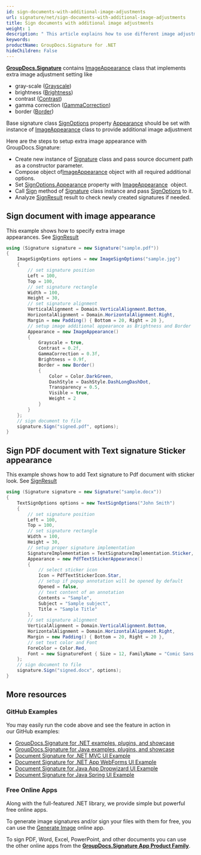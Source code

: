 ```yaml
---
id: sign-documents-with-additional-image-adjustments
url: signature/net/sign-documents-with-additional-image-adjustments
title: Sign documents with additional image adjustments
weight: 1
description: " This article explains how to use different image adjustment with electronic signatures on document page."
keywords: 
productName: GroupDocs.Signature for .NET
hideChildren: False
---
```

[**GroupDocs.Signature**](https://products.groupdocs.com/signature/net) contains [ImageAppearance](https://reference.groupdocs.com/signature/net/groupdocs.signature.options.appearances/imageappearance) class that implements extra image adjustment setting like

* gray-scale ([Grayscale](https://reference.groupdocs.com/signature/net/groupdocs.signature.options.appearances/imageappearance/grayscale))
* brightness ([Brightness](https://reference.groupdocs.com/signature/net/groupdocs.signature.options.appearances/imageappearance/brightness))
* contrast ([Contrast](https://reference.groupdocs.com/signature/net/groupdocs.signature.options.appearances/imageappearance/contrast))
* gamma correction ([GammaCorrection](https://reference.groupdocs.com/signature/net/groupdocs.signature.options.appearances/imageappearance/gammacorrection))
* border ([Border](https://reference.groupdocs.com/signature/net/groupdocs.signature.options.appearances/imageappearance/border))

Base signature class [SignOptions](https://reference.groupdocs.com/signature/net/groupdocs.signature.options/signoptions) property [Appearance](https://reference.groupdocs.com/signature/net/groupdocs.signature.options/signoptions/appearance) should be set with instance of [ImageAppearance](https://reference.groupdocs.com/signature/net/groupdocs.signature.options.appearances/imageappearance) class to provide additional image adjustment

Here are the steps to setup extra image appearance with GroupDocs.Signature:

* Create new instance of [Signature](https://reference.groupdocs.com/signature/net/groupdocs.signature/signature) class and pass source document path as a constructor parameter.
* Compose object of[ImageAppearance](https://reference.groupdocs.com/signature/net/groupdocs.signature.options.appearances/imageappearance) object with all required additional options.
* Set [SignOptions.Appearance](https://reference.groupdocs.com/signature/net/groupdocs.signature.options/signoptions/appearance) property with [ImageAppearance](https://reference.groupdocs.com/signature/net/groupdocs.signature.options.appearances/imageappearance)  object.  
* Call [Sign](https://reference.groupdocs.com/signature/net/groupdocs.signature/signature/sign/) method of [Signature](https://reference.groupdocs.com/signature/net/groupdocs.signature/signature) class instance and pass [SignOptions](https://reference.groupdocs.com/signature/net/groupdocs.signature.options/signoptions) to it.
* Analyze [SignResult](https://reference.groupdocs.com/signature/net/groupdocs.signature.domain/signresult) result to check newly created signatures if needed.

## Sign document with image appearance

This example shows how to specify extra image appearances. See [SignResult](https://reference.groupdocs.com/signature/net/groupdocs.signature.domain/signresult)

```csharp
using (Signature signature = new Signature("sample.pdf"))
{
    ImageSignOptions options = new ImageSignOptions("sample.jpg")
    {
        // set signature position
        Left = 100,
        Top = 100,
        // set signature rectangle
        Width = 100,
        Height = 30,
        // set signature alignment
        VerticalAlignment = Domain.VerticalAlignment.Bottom,
        HorizontalAlignment = Domain.HorizontalAlignment.Right,
        Margin = new Padding() { Bottom = 20, Right = 20 },
        // setup image additional appearance as Brightness and Border
        Appearance = new ImageAppearance()
        {
            Grayscale = true,
            Contrast = 0.2f,
            GammaCorrection = 0.3f,
            Brightness = 0.9f,
            Border = new Border()
            {
                Color = Color.DarkGreen,
                DashStyle = DashStyle.DashLongDashDot,
                Transparency = 0.5,
                Visible = true,
                Weight = 2
            }
        }
    };
    // sign document to file
    signature.Sign("signed.pdf", options);
}
```

## Sign PDF document with Text signature Sticker appearance

This example shows how to add Text signature to Pdf document with sticker look. See [SignResult](https://reference.groupdocs.com/signature/net/groupdocs.signature.domain/signresult)

```csharp
using (Signature signature = new Signature("sample.docx"))
{
    TextSignOptions options = new TextSignOptions("John Smith")
    {
        // set signature position
        Left = 100,
        Top = 100,
        // set signature rectangle
        Width = 100,
        Height = 30,
        // setup proper signature implementation
        SignatureImplementation = TextSignatureImplementation.Sticker,
        Appearance = new PdfTextStickerAppearance()
        {
            // select sticker icon
            Icon = PdfTextStickerIcon.Star,
            // setup if popup annotation will be opened by default
            Opened = false,
            // text content of an annotation
            Contents = "Sample",
            Subject = "Sample subject",
            Title = "Sample Title"
        },
        // set signature alignment
        VerticalAlignment = Domain.VerticalAlignment.Bottom,
        HorizontalAlignment = Domain.HorizontalAlignment.Right,
        Margin = new Padding() { Bottom = 20, Right = 20 },
        // set text color and Font
        ForeColor = Color.Red,
        Font = new SignatureFont { Size = 12, FamilyName = "Comic Sans MS" },
    };
    // sign document to file
    signature.Sign("signed.docx", options);
}
```

## More resources

### GitHub Examples

You may easily run the code above and see the feature in action in our GitHub examples:

* [GroupDocs.Signature for .NET examples, plugins, and showcase](https://github.com/groupdocs-signature/GroupDocs.Signature-for-.NET)
* [GroupDocs.Signature for Java examples, plugins, and showcase](https://github.com/groupdocs-signature/GroupDocs.Signature-for-Java)
* [Document Signature for .NET MVC UI Example](https://github.com/groupdocs-signature/GroupDocs.Signature-for-.NET-MVC)
* [Document Signature for .NET App WebForms UI Example](https://github.com/groupdocs-signature/GroupDocs.Signature-for-.NET-WebForms)
* [Document Signature for Java App Dropwizard UI Example](https://github.com/groupdocs-signature/GroupDocs.Signature-for-Java-Dropwizard)
* [Document Signature for Java Spring UI Example](https://github.com/groupdocs-signature/GroupDocs.Signature-for-Java-Spring)

### Free Online Apps

Along with the full-featured .NET library, we provide simple but powerful free online apps.

To generate image signatures and/or sign your files with them for free, you can use the [Generate Image](https://products.groupdocs.app/signature/generate/image) online app.

To sign PDF, Word, Excel, PowerPoint, and other documents you can use the other online apps from the **[GroupDocs.Signature App Product Family](https://products.groupdocs.app/signature/family)**.